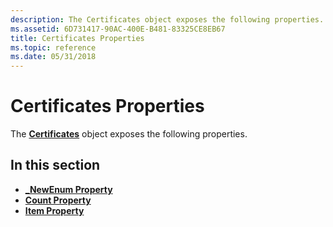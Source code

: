 ```yaml
---
description: The Certificates object exposes the following properties.
ms.assetid: 6D731417-90AC-400E-B481-83325CE8EB67
title: Certificates Properties
ms.topic: reference
ms.date: 05/31/2018
---
```


# Certificates Properties

The [**Certificates**](certificates.md) object exposes the following properties.

## In this section

-   [**\_NewEnum Property**](certificates-newenum.md)
-   [**Count Property**](certificates-count.md)
-   [**Item Property**](certificates-item.md)

 

 



